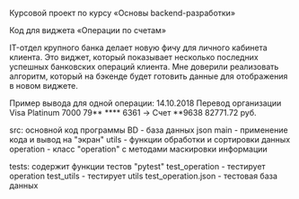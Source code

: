 Курсовой проект по курсу «Основы backend-разработки»

Код для виджета «Операции по счетам»

IT-отдел крупного банка делает новую фичу для личного кабинета клиента. 
Это виджет, который показывает несколько последних успешных банковских операций клиента. 
Мне доверили реализовать алгоритм, который на бэкенде будет готовить данные для отображения в новом виджете.

Пример вывода для одной операции:
14.10.2018 Перевод организации
Visa Platinum 7000 79** **** 6361 -> Счет **9638
82771.72 руб.

src: основной код программы
  BD - база данных json
  main - применение кода и вывод на "экран"
  utils - функции обработки и сортировки данных
  operation - класс "operation" с методами маскировки информации

tests: содержит функции тестов "pytest"
  test_operation - тестирует operation
  test_utils - тестирует utils
  test_operation.json - тестовая база данных
